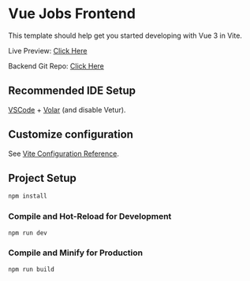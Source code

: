 # Vue Jobs Frontend

This template should help get you started developing with Vue 3 in Vite.

Live Preview: <a href="https://vue-jobs-iota.vercel.app" target="_blank">Click Here</a>

Backend Git Repo: <a href="https://github.com/moiznisum/vue-jobs-backend" target="_blank">Click Here</a>

## Recommended IDE Setup

[VSCode](https://code.visualstudio.com/) + [Volar](https://marketplace.visualstudio.com/items?itemName=Vue.volar) (and disable Vetur).

## Customize configuration

See [Vite Configuration Reference](https://vite.dev/config/).

## Project Setup

```sh
npm install
```

### Compile and Hot-Reload for Development

```sh
npm run dev
```

### Compile and Minify for Production

```sh
npm run build
```
